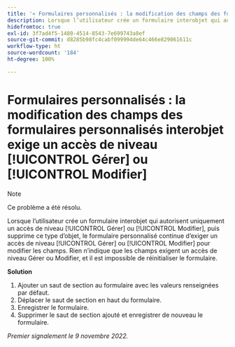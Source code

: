 ```yaml
---
title: '« Formulaires personnalisés : la modification des champs des formulaires personnalisés interobjet exige un accès de niveau Gérer ou Modifier »'
description: Lorsque l’utilisateur crée un formulaire interobjet qui autorise uniquement un accès de niveau Gérer ou Modifier, puis supprime ce type d’objet, le formulaire personnalisé continue d’exiger un accès de niveau Gérer ou Modifier pour modifier les champs. Rien n’indique que les champs exigent un accès de niveau Gérer ou Modifier, et il est impossible de réinitialiser le formulaire.
hidefromtoc: true
exl-id: 3f7ad4f5-1480-4514-8543-7e699743a8ef
source-git-commit: d8285b98fc4cabf099994de64c466e829061611c
workflow-type: ht
source-wordcount: '184'
ht-degree: 100%

---
```


# Formulaires personnalisés : la modification des champs des formulaires personnalisés interobjet exige un accès de niveau [!UICONTROL Gérer] ou [!UICONTROL Modifier]

>[!NOTE]
>
>Ce problème a été résolu.

Lorsque l’utilisateur crée un formulaire interobjet qui autorisent uniquement un accès de niveau [!UICONTROL Gérer] ou [!UICONTROL Modifier], puis supprime ce type d’objet, le formulaire personnalisé continue d’exiger un accès de niveau [!UICONTROL Gérer] ou [!UICONTROL Modifier] pour modifier les champs. Rien n’indique que les champs exigent un accès de niveau Gérer ou Modifier, et il est impossible de réinitialiser le formulaire.

**Solution**

1. Ajouter un saut de section au formulaire avec les valeurs renseignées par défaut.
2. Déplacer le saut de section en haut du formulaire.
3. Enregistrer le formulaire.
4. Supprimer le saut de section ajouté et enregistrer de nouveau le formulaire.

_Premier signalement le 9 novembre 2022._
